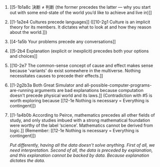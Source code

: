 
1. [[5-1b1a8c 決断 ≠ 判断 (the former precedes the latter — why you start out with some end-state of the world you’d like to achieve and live in)]]
2. [[1-1a2e4 Cultures precede languages]] ([[10-2g1 Culture is an implicit theory for its members. It dictates what to look at and how they reason about the world.]])
3. [[4-1a5b Your problems precede any conversations]]
4. [[5-2b4 Explanation (explicit or inexplicit) precedes both your options and choices]]
5. [[10-2e7 The common-sense concept of cause and effect makes sense because 'variants' do exist somewhere in the multiverse. Nothing necessitates causes to precede their effects.]]
6. [[1-2g2b3a Both Great Simulator and all-possible-computer-programs-are-running arguments are bad explanations because computation doesn't precede physical world and its laws.]] (Contradiction with #5 is worth exploring because [[12-1e Nothing is necessary = Everything is contingent]])
7. [[1-1a4b0b According to Peirce, mathematics precedes all other fields of study, and only studies imbued with a strong mathematical foundation were worthy of the label ‘science’. Mathematics cannot be derived from logic.]] (Remember: [[12-1e Nothing is necessary = Everything is contingent]])

	*Put differently, having all the data doesn't solve anything. First of all, we need interpretation. Second of all, the data is preceded by explanation, and this explanation cannot be backed by data. Because explanation dictates the data.*